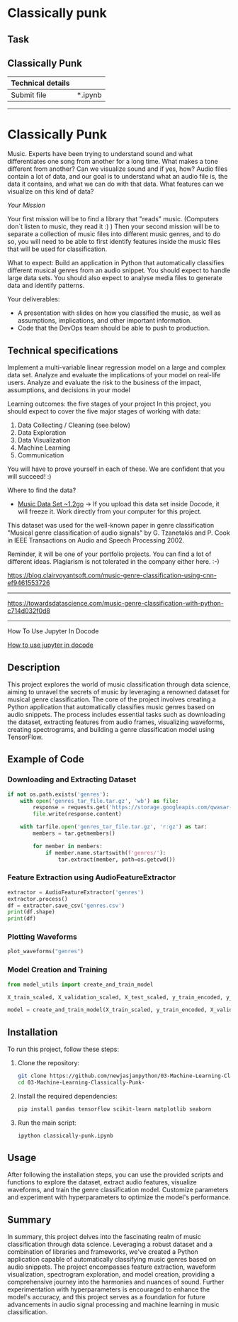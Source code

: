# Classically punk

## Task


<div class="row">
<div class="col tab-content">
<div class="tab-pane active show" id="subject" role="tabpanel">
<div class="row">
<div class="col-md-12 col-xl-12">
<div class="markdown-body">
<p class="text-muted m-b-15">
</p><h2>Classically Punk</h2>
<table>
<thead>
<tr>
<th>Technical details</th>
<th></th>
</tr>
</thead>
<tbody>
<tr>
<td>Submit file</td>
<td>*.ipynb</td>
</tr>
</tbody>
</table>
<hr>
<h1>Classically Punk</h1>
<p>Music. Experts have been trying to understand sound and what differentiates one song from another for a long time. What makes a tone different from another? Can we visualize sound and if yes, how?
Audio files contain a lot of data, and our goal is to understand what an audio file is, the data it contains, and what we can do with that data. What features can we visualize on this kind of data?</p>
<p><em>Your Mission</em></p>
<p>Your first mission will be to find a library that "reads" music. (Computers don`t listen to music, they read it :) )
Then your second mission will be to separate a collection of music files into different music genres, and to do so, you will need to be able to first identify features inside the music files that will be used for classification.</p>
<p>What to expect:
Build an application in Python that automatically classifies different musical genres from an audio snippet.
You should expect to handle large data sets. You should also expect to analyse media files to generate data and identify patterns.</p>
<p>Your deliverables:</p>
<ul>
<li>A presentation with slides on how you classified the music, as well as assumptions, implications, and other important information.</li>
<li>Code that the DevOps team should be able to push to production.</li>
</ul>
<h2>Technical specifications</h2>
<p>Implement a multi-variable linear regression model on a large and complex data set.
Analyze and evaluate the implications of your model on real-life users.
Analyze and evaluate the risk to the business of the impact, assumptions, and decisions in your model</p>
<p>Learning outcomes: the five stages of your project
In this project, you should expect to cover the five major stages of working with data:</p>
<ol>
<li>Data Collecting / Cleaning (see below)</li>
<li>Data Exploration</li>
<li>Data Visualization</li>
<li>Machine Learning</li>
<li>Communication</li>
</ol>
<p>You will have to prove yourself in each of these. We are confident that you will succeed! :)</p>
<p>Where to find the data?</p>
<ul>
<li>
<a href="https://storage.googleapis.com/qwasar-public/track-ds/classically_punk_music_genres.tar.gz" target="_blank">Music Data Set ~1.2go</a>
-&gt; If you upload this data set inside Docode, it will freeze it.
Work directly from your computer for this project.</li>
</ul>
<p>This dataset was used for the well-known paper in genre classification "Musical genre classification of audio signals" by G. Tzanetakis and P. Cook in IEEE Transactions on Audio and Speech Processing 2002.</p>
<p>Reminder, it will be one of your portfolio projects. You can find a lot of different ideas. Plagiarism is not tolerated in the company either here. :-)</p>

<p></p>
</div>

</div>
</div>
</div>
<div class="tab-pane" id="resources" role="tabpanel">
<div class="row">
<div class="col-xl-12">
<div class="row text-center">
<div class="col">
<a target="_blank" href="https://blog.clairvoyantsoft.com/music-genre-classification-using-cnn-ef9461553726">https://blog.clairvoyantsoft.com/music-genre-classification-using-cnn-ef9461553726</a>
</div>
</div>
<hr>
<div class="row text-center">
<div class="col">
<a target="_blank" href="https://towardsdatascience.com/music-genre-classification-with-python-c714d032f0d8">https://towardsdatascience.com/music-genre-classification-with-python-c714d032f0d8</a>
</div>
</div>
<hr>
<div class="row text-center">
<div class="col p-t-10 f-12">
<p>
How To Use Jupyter In Docode
</p>
</div>
</div>
<div class="row text-center">
<div class="col">
<a frameborder="0" href="https://www.youtube.com/embed/J5MpsvScKzE">How to use jupyter in docode</a>
</div>
</div>

</div>
</div>
</div>
</div>
</div>


## Description

This project explores the world of music classification through data science, aiming to unravel the secrets of music by leveraging a renowned dataset for musical genre classification. The core of the project involves creating a Python application that automatically classifies music genres based on audio snippets. The process includes essential tasks such as downloading the dataset, extracting features from audio frames, visualizing waveforms, creating spectrograms, and building a genre classification model using TensorFlow.

## Example of Code

### Downloading and Extracting Dataset

```python
if not os.path.exists('genres'):
    with open('genres_tar_file.tar.gz', 'wb') as file:
        response = requests.get('https://storage.googleapis.com/qwasar-public/track-ds/classically_punk_music_genres.tar.gz')
        file.write(response.content)

    with tarfile.open('genres_tar_file.tar.gz', 'r:gz') as tar:
        members = tar.getmembers()

        for member in members:
            if member.name.startswith(f'genres/'):
                tar.extract(member, path=os.getcwd())
```

### Feature Extraction using AudioFeatureExtractor

```python
extractor = AudioFeatureExtractor('genres')
extractor.process()
df = extractor.save_csv('genres.csv')
print(df.shape)
print(df)
```

### Plotting Waveforms

```python
plot_waveforms("genres")
```

### Model Creation and Training

```python
from model_utils import create_and_train_model

X_train_scaled, X_validation_scaled, X_test_scaled, y_train_encoded, y_validation_encoded, y_test_encoded = preprocess_data(df)

model = create_and_train_model(X_train_scaled, y_train_encoded, X_validation_scaled, y_validation_encoded)
```

## Installation

To run this project, follow these steps:

1. Clone the repository:

   ```bash
   git clone https://github.com/newjasjanpython/03-Machine-Learning-Classically-Punk-.git
   cd 03-Machine-Learning-Classically-Punk-
   ```

2. Install the required dependencies:

   ```bash
   pip install pandas tensorflow scikit-learn matplotlib seaborn
   ```

3. Run the main script:

   ```bash
   ipython classically-punk.ipynb
   ```

## Usage

After following the installation steps, you can use the provided scripts and functions to explore the dataset, extract audio features, visualize waveforms, and train the genre classification model. Customize parameters and experiment with hyperparameters to optimize the model's performance.

## Summary

In summary, this project delves into the fascinating realm of music classification through data science. Leveraging a robust dataset and a combination of libraries and frameworks, we've created a Python application capable of automatically classifying music genres based on audio snippets. The project encompasses feature extraction, waveform visualization, spectrogram exploration, and model creation, providing a comprehensive journey into the harmonies and nuances of sound. Further experimentation with hyperparameters is encouraged to enhance the model's accuracy, and this project serves as a foundation for future advancements in audio signal processing and machine learning in music classification.
